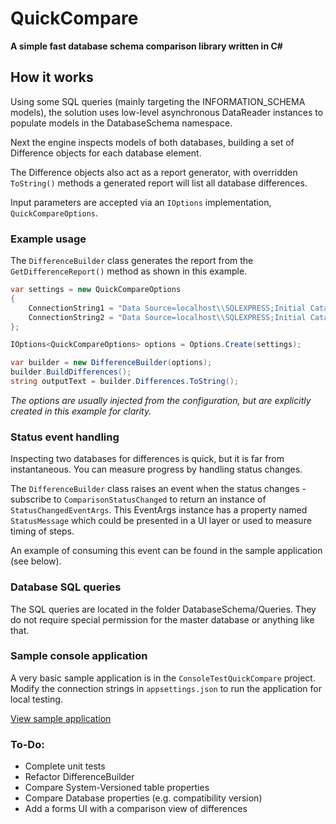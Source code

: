 # QuickCompare
__A simple fast database schema comparison library written in C#__

## How it works

Using some SQL queries (mainly targeting the INFORMATION_SCHEMA models), the solution uses low-level asynchronous DataReader instances to populate models in the DatabaseSchema namespace.

Next the engine inspects models of both databases, building a set of Difference objects for each database element.

The Difference objects also act as a report generator, with overridden `ToString()` methods a generated report will list all database differences.

Input parameters are accepted via an `IOptions` implementation, `QuickCompareOptions`.

### Example usage

The `DifferenceBuilder` class generates the report from the `GetDifferenceReport()` method as shown in this example.

```C#
var settings = new QuickCompareOptions
{
    ConnectionString1 = "Data Source=localhost\\SQLEXPRESS;Initial Catalog=Northwind1;Integrated Security=True",
    ConnectionString2 = "Data Source=localhost\\SQLEXPRESS;Initial Catalog=Northwind2;Integrated Security=True",
};

IOptions<QuickCompareOptions> options = Options.Create(settings);

var builder = new DifferenceBuilder(options);
builder.BuildDifferences();
string outputText = builder.Differences.ToString();
```

_The options are usually injected from the configuration, but are explicitly created in this example for clarity._

### Status event handling

Inspecting two databases for differences is quick, but it is far from instantaneous. You can measure progress by handling status changes.

The `DifferenceBuilder` class raises an event when the status changes - subscribe to `ComparisonStatusChanged` to return an instance of `StatusChangedEventArgs`. This EventArgs instance has a property named `StatusMessage` which could be presented in a UI layer or used to measure timing of steps.

An example of consuming this event can be found in the sample application (see below).

### Database SQL queries

The SQL queries are located in the folder DatabaseSchema/Queries. They do not require special permission for the master database or anything like that.

### Sample console application

A very basic sample application is in the `ConsoleTestQuickCompare` project. Modify the connection strings in `appsettings.json` to run the application for local testing.

[View sample application](/src/ConsoleTestQuickCompare/ReadMe.md)

### To-Do:

- Complete unit tests
- Refactor DifferenceBuilder
- Compare System-Versioned table properties
- Compare Database properties (e.g. compatibility version)
- Add a forms UI with a comparison view of differences
